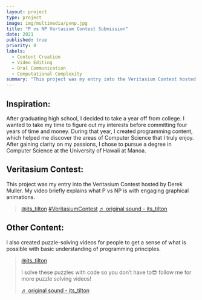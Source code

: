 ```yaml
---
layout: project
type: project
image: img/multimedia/pvnp.jpg
title: "P vs NP Vertasium Contest Submission"
date: 2021
published: true
priority: 0
labels:
  - Content Creation
  - Video Editing
  - Oral Communication
  - Computational Complexity
summary: "This project was my entry into the Veritasium Contest hosted by Derek Muller. My video briefly explains what P vs NP is with engaging graphical animations."
---
```


## Inspiration: 
After graduating high school, I decided to take a year off from college. I wanted to take my time to figure out my interests before committing four years of time and money. During that year, I created programming content, which helped me discover the areas of Computer Science that I truly enjoy. After gaining clarity on my passions, I chose to pursue a degree in Computer Science at the University of Hawaii at Manoa.

## Veritasium Contest:
This project was my entry into the Veritasium Contest hosted by Derek Muller. My video briefly explains what P vs NP is with engaging graphical animations.

<blockquote class="tiktok-embed" cite="https://www.tiktok.com/@its_tilton/video/6980150238933683461" data-video-id="6980150238933683461" style="max-width: 605px;min-width: 325px;" > <section> <a target="_blank" title="@its_tilton" href="https://www.tiktok.com/@its_tilton?refer=embed">@its_tilton</a> <a title="veritasiumcontest" target="_blank" href="https://www.tiktok.com/tag/veritasiumcontest?refer=embed">#VeritasiumContest</a> <a target="_blank" title="♬ original sound - its_tilton" href="https://www.tiktok.com/music/original-sound-6980150056620280582?refer=embed">♬ original sound - its_tilton</a> </section> </blockquote> <script async src="https://www.tiktok.com/embed.js"></script>

## Other Content:
I also created puzzle-solving videos for people to get a sense of what is possible with basic understanding of programming principles.

<blockquote class="tiktok-embed" cite="https://www.tiktok.com/@its_tilton/video/6986141574363139333" data-video-id="6986141574363139333" style="max-width: 605px;min-width: 325px;" > <section> <a target="_blank" title="@its_tilton" href="https://www.tiktok.com/@its_tilton?refer=embed">@its_tilton</a> <p>I solve these puzzles with code so you don’t have to😎 follow me for more puzzle solving videos!</p> <a target="_blank" title="♬ original sound - its_tilton" href="https://www.tiktok.com/music/original-sound-6986141242644056838?refer=embed">♬ original sound - its_tilton</a> </section> </blockquote> <script async src="https://www.tiktok.com/embed.js"></script>
